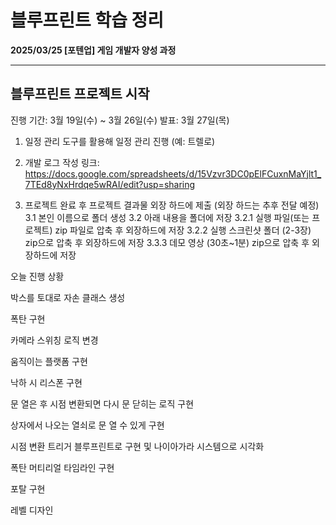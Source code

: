 # 블루프린트 학습 정리

**2025/03/25 [포텐업] 게임 개발자 양성 과정**

---

## 블루프린트 프로젝트 시작

진행 기간: 3월 19일(수) ~ 3월 26일(수)
발표: 3월 27일(목)

1. 일정 관리 도구를 활용해 일정 관리 진행 (예: 트렐로)

2. 개발 로그 작성
    링크: https://docs.google.com/spreadsheets/d/15Vzvr3DC0pElFCuxnMaYjlt1_7TEd8yNxHrdqe5wRAI/edit?usp=sharing

3. 프로젝트 완료 후 프로젝트 결과물 외장 하드에 제출 (외장 하드는 추후 전달 예정)
   3.1 본인 이름으로 폴더 생성
   3.2 아래 내용을 폴더에 저장
   3.2.1 실행 파일(또는 프로젝트) zip 파일로 압축 후 외장하드에 저장
   3.2.2 실행 스크린샷 폴더 (2-3장) zip으로 압축 후 외장하드에 저장
   3.3.3 데모 영상 (30초~1분) zip으로 압축 후 외장하드에 저장



오늘 진행 상황

박스를 토대로 자손 클래스 생성

폭탄 구현

카메라 스위칭 로직 변경

움직이는 플랫폼 구현

낙하 시 리스폰 구현

문 열은 후 시점 변환되면 다시 문 닫히는 로직 구현

상자에서 나오는 열쇠로 문 열 수 있게 구현

시점 변환 트리거 블루프린트로 구현 및 나이아가라 시스템으로 시각화

폭탄 머티리얼 타임라인 구현

포탈 구현

레벨 디자인
